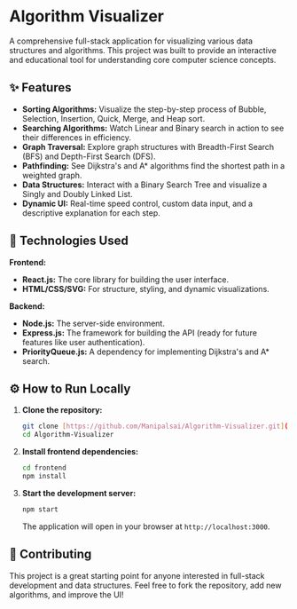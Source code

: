 # Algorithm Visualizer

A comprehensive full-stack application for visualizing various data structures and algorithms. This project was built to provide an interactive and educational tool for understanding core computer science concepts.

## ✨ Features

- **Sorting Algorithms:** Visualize the step-by-step process of Bubble, Selection, Insertion, Quick, Merge, and Heap sort.
- **Searching Algorithms:** Watch Linear and Binary search in action to see their differences in efficiency.
- **Graph Traversal:** Explore graph structures with Breadth-First Search (BFS) and Depth-First Search (DFS).
- **Pathfinding:** See Dijkstra's and A* algorithms find the shortest path in a weighted graph.
- **Data Structures:** Interact with a Binary Search Tree and visualize a Singly and Doubly Linked List.
- **Dynamic UI:** Real-time speed control, custom data input, and a descriptive explanation for each step.

## 🚀 Technologies Used

**Frontend:**
- **React.js:** The core library for building the user interface.
- **HTML/CSS/SVG:** For structure, styling, and dynamic visualizations.

**Backend:**
- **Node.js:** The server-side environment.
- **Express.js:** The framework for building the API (ready for future features like user authentication).
- **PriorityQueue.js:** A dependency for implementing Dijkstra's and A* search.

## ⚙️ How to Run Locally

1.  **Clone the repository:**
    ```bash
    git clone [https://github.com/Manipalsai/Algorithm-Visualizer.git](https://github.com/Manipalsai/Algorithm-Visualizer.git)
    cd Algorithm-Visualizer
    ```
2.  **Install frontend dependencies:**
    ```bash
    cd frontend
    npm install
    ```
3.  **Start the development server:**
    ```bash
    npm start
    ```
    The application will open in your browser at `http://localhost:3000`.

## 🤝 Contributing

This project is a great starting point for anyone interested in full-stack development and data structures. Feel free to fork the repository, add new algorithms, and improve the UI!

